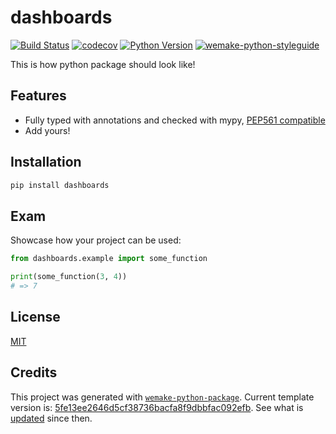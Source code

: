 # dashboards

[![Build Status](https://github.com/aljeshishe/dashboards/workflows/test/badge.svg?branch=master&event=push)](https://github.com/aljeshishe/dashboards/actions?query=workflow%3Atest)
[![codecov](https://codecov.io/gh/aljeshishe/dashboards/branch/master/graph/badge.svg)](https://codecov.io/gh/aljeshishe/dashboards)
[![Python Version](https://img.shields.io/pypi/pyversions/dashboards.svg)](https://pypi.org/project/dashboards/)
[![wemake-python-styleguide](https://img.shields.io/badge/style-wemake-000000.svg)](https://github.com/wemake-services/wemake-python-styleguide)

This is how python package should look like!


## Features

- Fully typed with annotations and checked with mypy, [PEP561 compatible](https://www.python.org/dev/peps/pep-0561/)
- Add yours!


## Installation

```bash
pip install dashboards
```


## Exam

Showcase how your project can be used:

```python
from dashboards.example import some_function

print(some_function(3, 4))
# => 7
```

## License

[MIT](https://github.com/aljeshishe/dashboards/blob/master/LICENSE)


## Credits

This project was generated with [`wemake-python-package`](https://github.com/wemake-services/wemake-python-package). Current template version is: [5fe13ee2646d5cf38736bacfa8f9dbbfac092efb](https://github.com/wemake-services/wemake-python-package/tree/5fe13ee2646d5cf38736bacfa8f9dbbfac092efb). See what is [updated](https://github.com/wemake-services/wemake-python-package/compare/5fe13ee2646d5cf38736bacfa8f9dbbfac092efb...master) since then.
